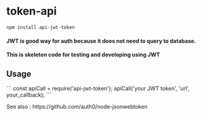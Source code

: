 # token-api
``` 
npm install api-jwt-token
```

<h4> JWT is good way for auth because it does not need to query to database. </h4>
<h4> This is skeleton code for testing and developing using JWT </h4>


<h2> Usage </h2>
```
const apiCall = require('api-jwt-token');
apiCall('your JWT token', 'url', your_callback);
```

<p> See also : https://github.com/auth0/node-jsonwebtoken </p>
